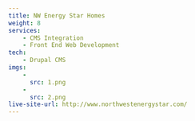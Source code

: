 ```yaml
---
title: NW Energy Star Homes
weight: 8
services:
    - CMS Integration
    - Front End Web Development
tech:
    - Drupal CMS
imgs:
    - 
      src: 1.png
    - 
      src: 2.png
live-site-url: http://www.northwestenergystar.com/
---
```

